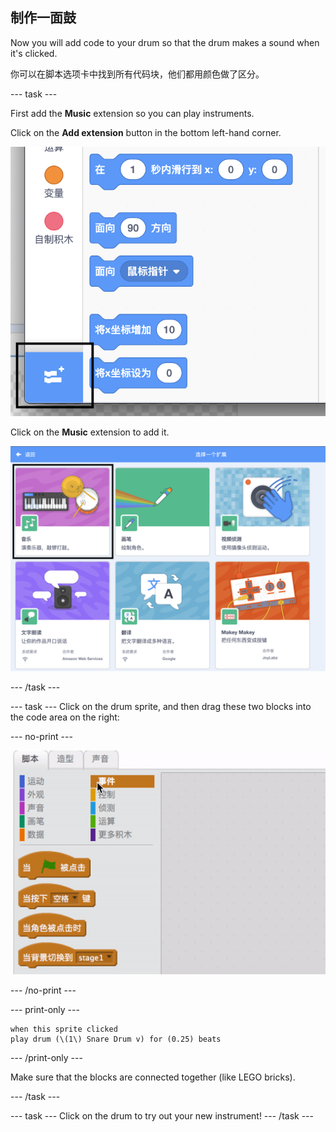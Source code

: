 ## 制作一面鼓

Now you will add code to your drum so that the drum makes a sound when it's clicked.

你可以在脚本选项卡中找到所有代码块，他们都用颜色做了区分。

\--- task \---

First add the **Music** extension so you can play instruments.

Click on the **Add extension** button in the bottom left-hand corner.

![add extension button highlighted](images/add-extension-annotated.png)

Click on the **Music** extension to add it.

![pen extension highlighted](images/click-music-annotated.png)

\--- /task \---

\--- task \--- Click on the drum sprite, and then drag these two blocks into the code area on the right:

\--- no-print \---

![截屏](images/connect-block.gif)

\--- /no-print \---

\--- print-only \---

```blocks3
when this sprite clicked
play drum (\(1\) Snare Drum v) for (0.25) beats
```

\--- /print-only \---

Make sure that the blocks are connected together (like LEGO bricks).

\--- /task \---

\--- task \--- Click on the drum to try out your new instrument! \--- /task \---